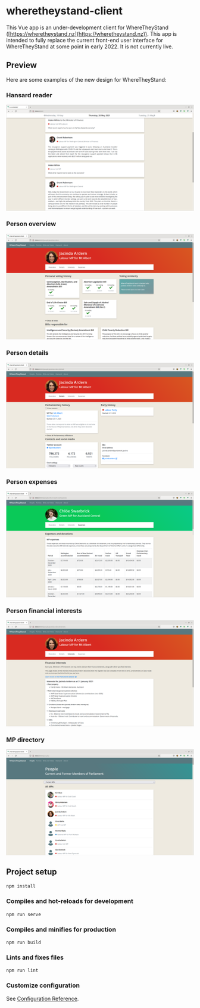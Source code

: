 # wheretheystand-client
This Vue app is an under-development client for WhereTheyStand ([https://wheretheystand.nz](https://wheretheystand.nz)). This app is intended to fully replace the current front-end user interface for WhereTheyStand at some point in early 2022. It is not currently live.

## Preview
Here are some examples of the new design for WhereTheyStand:

### Hansard reader
![Hansard reader](gh_previews/hansard.png)


### Person overview
![Person overview](gh_previews/overview.png)


### Person details
![Person details](gh_previews/details.png)


### Person expenses
![Person expenses](gh_previews/expenses.png)


### Person financial interests
![Person financial interests](gh_previews/interests.png)


### MP directory
![MP directory](gh_previews/people.png)



## Project setup
```
npm install
```

### Compiles and hot-reloads for development
```
npm run serve
```

### Compiles and minifies for production
```
npm run build
```

### Lints and fixes files
```
npm run lint
```

### Customize configuration
See [Configuration Reference](https://cli.vuejs.org/config/).
